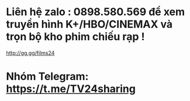 # Liên hệ zalo : 0898.580.569 để xem truyền hình K+/HBO/CINEMAX và trọn bộ kho phim chiếu rạp !

http://gg.gg/films24

# Nhóm Telegram: https://t.me/TV24sharing
